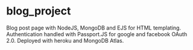 # blog_project
Blog post page with NodeJS, MongoDB and EJS for HTML templating. 
Authentication handled with Passport.JS for google and facebook OAuth 2.0.
Deployed with heroku and MongoDB Atlas.
